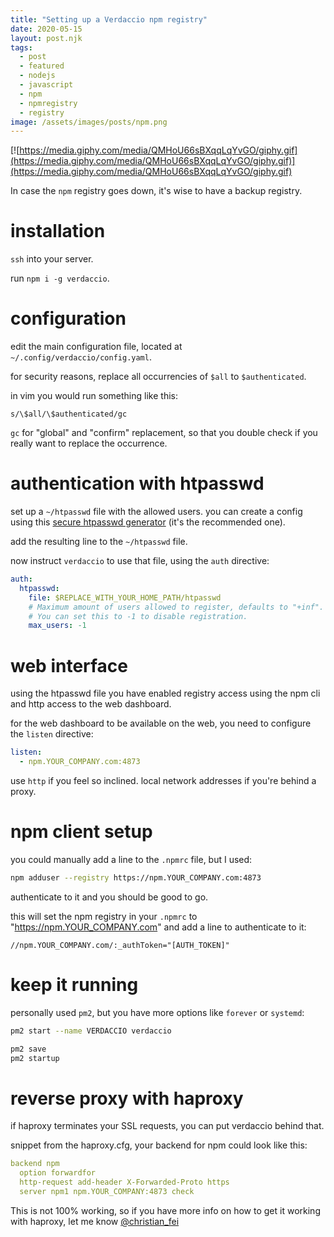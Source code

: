 ```yaml
---
title: "Setting up a Verdaccio npm registry"
date: 2020-05-15
layout: post.njk
tags:
  - post
  - featured
  - nodejs
  - javascript
  - npm
  - npmregistry
  - registry
image: /assets/images/posts/npm.png
---
```


[![https://media.giphy.com/media/QMHoU66sBXqqLqYvGO/giphy.gif](https://media.giphy.com/media/QMHoU66sBXqqLqYvGO/giphy.gif)](https://media.giphy.com/media/QMHoU66sBXqqLqYvGO/giphy.gif)

In case the `npm` registry goes down, it's wise to have a backup registry.

# installation

`ssh` into your server.

run `npm i -g verdaccio`.

# configuration

edit the main configuration file, located at `~/.config/verdaccio/config.yaml`.

for security reasons, replace all occurrencies of `$all` to `$authenticated`.

in vim you would run something like this:

```
s/\$all/\$authenticated/gc
```

`gc` for "global" and "confirm" replacement, so that you double check if you really want to replace the occurrence.

# authentication with htpasswd

set up a `~/htpasswd` file with the allowed users. you can create a config using this [secure htpasswd generator](https://hostingcanada.org/htpasswd-generator/) (it's the recommended one).

add the resulting line to the `~/htpasswd` file.

now instruct `verdaccio` to use that file, using the `auth` directive:

```yml
auth:
  htpasswd:
    file: $REPLACE_WITH_YOUR_HOME_PATH/htpasswd
    # Maximum amount of users allowed to register, defaults to "+inf".
    # You can set this to -1 to disable registration.
    max_users: -1
```

# web interface

using the htpasswd file you have enabled registry access using the npm cli and http access to the web dashboard.

for the web dashboard to be available on the web, you need to configure the `listen` directive:

```yml
listen:
  - npm.YOUR_COMPANY.com:4873
```

use `http` if you feel so inclined. local network addresses if you're behind a proxy.

# npm client setup

you could manually add a line to the `.npmrc` file, but I used:

```sh
npm adduser --registry https://npm.YOUR_COMPANY.com:4873
```

authenticate to it and you should be good to go.

this will set the npm registry in your `.npmrc` to "https://npm.YOUR_COMPANY.com" and add a line to authenticate to it:

```
//npm.YOUR_COMPANY.com/:_authToken="[AUTH_TOKEN]"
```

# keep it running

personally used `pm2`, but you have more options like `forever` or `systemd`:

```sh
pm2 start --name VERDACCIO verdaccio

pm2 save
pm2 startup
```

# reverse proxy with haproxy

if haproxy terminates your SSL requests, you can put verdaccio behind that.

snippet from the haproxy.cfg, your backend for npm could look like this:

```yml
backend npm
  option forwardfor
  http-request add-header X-Forwarded-Proto https
  server npm1 npm.YOUR_COMPANY:4873 check
```

This is not 100% working, so if you have more info on how to get it working with haproxy, let me know [@christian_fei](https://twitter.com/christian_fei)
